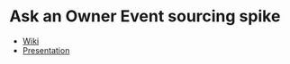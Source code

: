 # Ask an Owner Event sourcing spike

* [Wiki](https://reevoo.atlassian.net/wiki/x/LgAFBQ)
* [Presentation](https://docs.google.com/a/reevoo.com/presentation/d/1tYHp6G6J2N1J-EL9zUJFuDM99vDQwa4hSRqYOpWtpfI/edit?usp=sharing)
